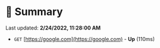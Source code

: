# 📖 Summary
Last updated: **2/24/2022, 11:28:00 AM**

- `GET` [https://google.com](https://google.com) - **Up** (110ms)
